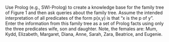 Use Prolog (e.g., SWI-Prolog) to create a knowledge base for the family tree of Figure 1 and then ask queries about the family tree. Assume the intended interpretation of all predicates of the form p(x,y) is that “x is the p of y”.
Enter the information from this family tree as a set of Prolog facts using only the three predicates wife, son and daughter. Note, the females are: Mum, Kydd, Elizabeth, Margaret, Diana, Anne, Sarah, Zara, Beatrice, and Eugenie.
